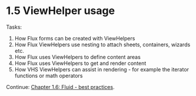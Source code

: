 1.5 ViewHelper usage
====================

Tasks:

1. How Flux forms can be created with ViewHelpers
2. How Flux ViewHelpers use nesting to attach sheets, containers, wizards etc.
3. How Flux uses ViewHelpers to define content areas
4. How Flux uses ViewHelpers to get and render content
5. How VHS ViewHelpers can assist in rendering - for example the iterator functions or math operators

Continue: [Chapter 1.6: Fluid - best practices](1.6.FluidBestPractices.md).
